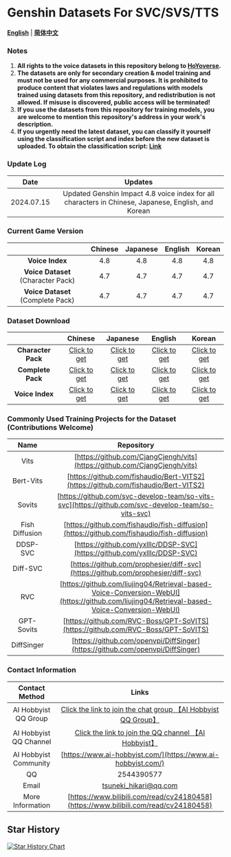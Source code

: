 # Genshin Datasets For SVC/SVS/TTS
[**English**](./README.md) | [**简体中文**](./README_CN.md)

### Notes

1. **All rights to the voice datasets in this repository belong to [HoYoverse](https://www.hoyoverse.com/).**
2. **The datasets are only for secondary creation & model training and must not be used for any commercial purposes. It is prohibited to produce content that violates laws and regulations with models trained using datasets from this repository, and redistribution is not allowed. If misuse is discovered, public access will be terminated!**
3. **If you use the datasets from this repository for training models, you are welcome to mention this repository's address in your work's description.**
4. **If you urgently need the latest dataset, you can classify it yourself using the classification script and index before the new dataset is uploaded. To obtain the classification script: [Link](https://github.com/AI-Hobbyist/Genshin_Voice_Sorting_Scripts)**

### Update Log

|    Date    |                           Updates                            |
| :--------: | :----------------------------------------------------------: |
| 2024.07.15 | Updated Genshin Impact 4.8 voice index for all characters in Chinese, Japanese, English, and Korean |

### Current Game Version

|                                    | Chinese | Japanese | English | Korean |
| :--------------------------------: | :-----: | :------: | :-----: | :----: |
|          **Voice Index**           |   4.8   |   4.8    |   4.8   |  4.8   |
| **Voice Dataset** (Character Pack) |   4.7   |   4.7    |   4.7   |  4.7   |
| **Voice Dataset** (Complete Pack)  |   4.7   |   4.7    |   4.7   |  4.7   |

### Dataset Download

|                    |                           Chinese                            |                           Japanese                           |                           English                            |                            Korean                            |
| :----------------: | :----------------------------------------------------------: | :----------------------------------------------------------: | :----------------------------------------------------------: | :----------------------------------------------------------: |
| **Character Pack** | [Click to get](https://pan.ai-hobbyist.com/Genshin%20Datasets/%E4%B8%AD%E6%96%87%20-%20Chinese/%E5%88%86%E8%A7%92%E8%89%B2%20-%20Single) | [Click to get](https://pan.ai-hobbyist.com/Genshin%20Datasets/%E6%97%A5%E8%AF%AD%20-%20Japanese/%E5%88%86%E8%A7%92%E8%89%B2%20-%20Single) | [Click to get](https://pan.ai-hobbyist.com/Genshin%20Datasets/%E8%8B%B1%E8%AF%AD%20-%20English/%E5%88%86%E8%A7%92%E8%89%B2%20-%20Single) | [Click to get](https://pan.ai-hobbyist.com/Genshin%20Datasets/%E9%9F%A9%E8%AF%AD%20-%20Korean/%E5%88%86%E8%A7%92%E8%89%B2%20-%20Single) |
| **Complete Pack**  | [Click to get](https://dl.ai-hobbyist.com/ms/datasets/aihobbyist/Genshin_Dataset/Genshin4.7_CN.7z) | [Click to get](https://dl.ai-hobbyist.com/ms/datasets/aihobbyist/Genshin_Dataset/Genshin4.7_JP.7z) | [Click to get](https://dl.ai-hobbyist.com/ms/datasets/aihobbyist/Genshin_Dataset/Genshin4.7_EN.7z) | [Click to get](https://dl.ai-hobbyist.com/ms/datasets/aihobbyist/Genshin_Dataset/Genshin4.7_KR.7z) |
|  **Voice Index**   | [Click to get](https://github.com/AI-Hobbyist/Genshin_Voice_Sorting_Scripts/raw/main/AI%20Hobbyist%20Version/Indexs/4.8/CHS.json) | [Click to get](https://github.com/AI-Hobbyist/Genshin_Voice_Sorting_Scripts/raw/main/AI%20Hobbyist%20Version/Indexs/4.8/JP.json) | [Click to get](https://github.com/AI-Hobbyist/Genshin_Voice_Sorting_Scripts/raw/main/AI%20Hobbyist%20Version/Indexs/4.8/EN.json) | [Click to get](https://github.com/AI-Hobbyist/Genshin_Voice_Sorting_Scripts/raw/main/AI%20Hobbyist%20Version/Indexs/4.8/KR.json) |

### Commonly Used Training Projects for the Dataset (Contributions Welcome)

|      Name      |                          Repository                          |
| :------------: | :----------------------------------------------------------: |
|      Vits      | [https://github.com/CjangCjengh/vits](https://github.com/CjangCjengh/vits) |
|   Bert-Vits    | [https://github.com/fishaudio/Bert-VITS2](https://github.com/fishaudio/Bert-VITS2) |
|     Sovits     | [https://github.com/svc-develop-team/so-vits-svc](https://github.com/svc-develop-team/so-vits-svc) |
| Fish Diffusion | [https://github.com/fishaudio/fish-diffusion](https://github.com/fishaudio/fish-diffusion) |
|    DDSP-SVC    | [https://github.com/yxlllc/DDSP-SVC](https://github.com/yxlllc/DDSP-SVC) |
|    Diff-SVC    | [https://github.com/prophesier/diff-svc](https://github.com/prophesier/diff-svc) |
|      RVC       | [https://github.com/liujing04/Retrieval-based-Voice-Conversion-WebUI](https://github.com/liujing04/Retrieval-based-Voice-Conversion-WebUI) |
|   GPT-Sovits   | [https://github.com/RVC-Boss/GPT-SoVITS](https://github.com/RVC-Boss/GPT-SoVITS) |
|   DiffSinger   | [https://github.com/openvpi/DiffSinger](https://github.com/openvpi/DiffSinger) |

### Contact Information

|     Contact Method     |                            Links                             |
| :--------------------: | :----------------------------------------------------------: |
|  AI Hobbyist QQ Group  | [Click the link to join the chat group 【AI Hobbyist QQ Group】](http://qm.qq.com/cgi-bin/qm/qr?_wv=1027&k=7vd0kFFgSdgx3c3CZ33J01dx2XTdfelr&authKey=rsG7W1bP3mlsg3UfTpsVrLV%2BLYvmsqJvH%2F2KoWswFd3pa7nkBf0oEV5vCYvBHZLS&noverify=0&group_code=309046913) |
| AI Hobbyist QQ Channel | [Click the link to join the QQ channel 【AI Hobbyist】](https://pd.qq.com/s/8c2wkdwyl) |
| AI Hobbyist Community  | [https://www.ai-hobbyist.com/](https://www.ai-hobbyist.com/) |
|           QQ           |                          2544390577                          |
|         Email          |                    tsuneki_hikari@qq.com                     |
|    More Information    | [https://www.bilibili.com/read/cv24180458](https://www.bilibili.com/read/cv24180458) |

## Star History

[![Star History Chart](https://api.star-history.com/svg?repos=AI-Hobbyist/Genshin_Datasets&type=Date)](https://star-history.com/#AI-Hobbyist/Genshin_Datasets&Date)
